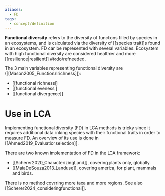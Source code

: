 ```yaml
---
aliases:
  - FD
tags:
  - concept/definition
---
```

**Functional diversity** refers to the diversity of functions filled by species in an ecosystems, and is calculated via the diversity of [[species trait]]s found in an ecosystem. FD can be represented with several variables. Ecosystem with high functional diversity are considered healthier and more [[resilience|resilient]] #todo/refneeded.

The 3 main variables representing functional diversity are ([[Mason2005_Functionalrichness]]):
- [[functional richness]]
- [[functional eveness]]
- [[functional divergence]]
# Use in LCA
Implementing functional diversity (FD) in LCA methods is tricky since it requires additional data linking species with their functional traits in order to measure FD. An overview of its use is done in [[Ahmed2019_Evaluationselection]].

There are two known implementation of FD in the LCA framework:
- [[Scherer2020_CharacterizingLand]], covering plants only, globally.
- [[MaiaDeSouza2013_Landuse]], covering america, for plant, mammals and birds.

There is no method covering more taxa and more regions.
See also [[Scherer2024_consideringfunctional]].